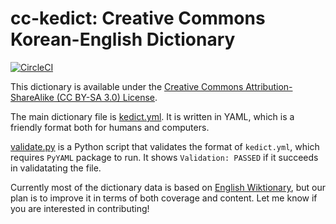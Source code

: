 # cc-kedict: Creative Commons Korean-English Dictionary 

[![CircleCI](https://circleci.com/gh/mhagiwara/cc-kedict.svg?style=svg)](https://circleci.com/gh/mhagiwara/cc-kedict)

This dictionary is available under the [Creative Commons Attribution-ShareAlike (CC BY-SA 3.0) License](https://creativecommons.org/licenses/by-sa/3.0/).

The main dictionary file is [kedict.yml](kedict.yml). It is written in YAML, which is a friendly format both for humans and computers.

[validate.py](validate.py) is a Python script that validates the format of `kedict.yml`, which requires `PyYAML` package to run.  It shows `Validation: PASSED` if it succeeds in validatating the file.

Currently most of the dictionary data is based on [English Wiktionary](https://en.wiktionary.org/), but our plan is to improve it in terms of both coverage and content. Let me know if you are interested in contributing!
